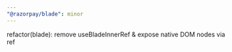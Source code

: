 ```yaml
---
"@razorpay/blade": minor
---
```


refactor(blade): remove useBladeInnerRef & expose native DOM nodes via ref
